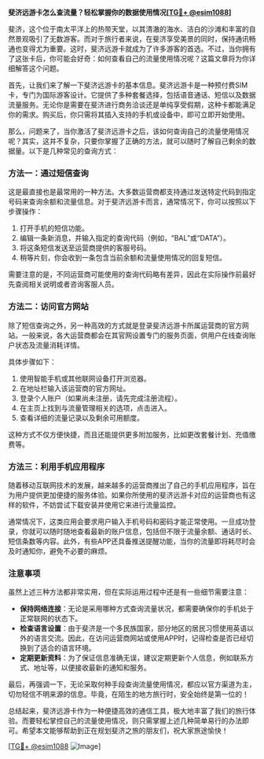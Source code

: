 **斐济远游卡怎么查流量？轻松掌握你的数据使用情况[[TG💪+ @esim1088](https://t.me/s/esim1088)]**

斐济，这个位于南太平洋上的热带天堂，以其清澈的海水、洁白的沙滩和丰富的自然景观吸引了无数游客。而对于旅行者来说，在斐济享受美景的同时，保持通讯畅通也变得尤为重要。这时，斐济远游卡就成为了许多游客的首选。不过，当你拥有了这张卡后，你可能会好奇：如何查看自己的流量使用情况呢？这篇文章将为你详细解答这个问题。

首先，让我们来了解一下斐济远游卡的基本信息。斐济远游卡是一种预付费SIM卡，专门为国际游客设计。它提供了多种套餐选择，包括语音通话、短信以及数据流量服务。无论你是需要在斐济进行商务洽谈还是单纯享受假期，这种卡都能满足你的需求。购买后，你只需将其插入支持的手机或设备中，即可立即开始使用。

那么，问题来了，当你激活了斐济远游卡之后，该如何查询自己的流量使用情况呢？其实，这并不复杂，只要你掌握了正确的方法，就可以随时了解自己剩余的数据量。以下是几种常见的查询方式：

### 方法一：通过短信查询

这是最直接也是最常用的一种方法。大多数运营商都支持通过发送特定代码到指定号码来查询余额和流量信息。对于斐济远游卡而言，通常情况下，你可以按照以下步骤操作：

1. 打开手机的短信功能。
2. 编辑一条新消息，并输入指定的查询代码（例如，“BAL”或“DATA”）。
3. 将这条短信发送至运营商提供的客服号码。
4. 稍等片刻，你会收到一条包含当前余额和流量使用情况的回复短信。

需要注意的是，不同运营商可能使用的查询代码略有差异，因此在实际操作前最好先查阅相关说明或者咨询客服人员。

### 方法二：访问官方网站

除了短信查询之外，另一种高效的方式就是登录斐济远游卡所属运营商的官方网站。一般来说，各大运营商都会在其官网设置专门的服务页面，供用户在线查询账户状态及流量消耗详情。

具体步骤如下：
1. 使用智能手机或其他联网设备打开浏览器。
2. 在地址栏输入该运营商的官方网址。
3. 登录个人账户（如果尚未注册，请先完成注册流程）。
4. 在主页上找到与流量管理相关的选项，点击进入。
5. 查看详细的流量记录以及剩余可用额度。

这种方式不仅方便快捷，而且还能提供更多附加服务，比如更改套餐计划、充值缴费等。

### 方法三：利用手机应用程序

随着移动互联网技术的发展，越来越多的运营商推出了自己的手机应用程序，旨在为用户提供更加便捷的服务体验。如果你所使用的斐济远游卡对应的运营商也有这样的软件，不妨尝试下载安装并使用它来进行流量监控。

通常情况下，这类应用会要求用户输入手机号码和密码才能正常使用。一旦成功登录，你就可以随时随地查看最新的账户信息，包括但不限于流量余额、通话时长、短信条数等内容。此外，有些APP还具备推送提醒功能，当你的流量即将耗尽时会及时通知你，避免不必要的麻烦。

### 注意事项

虽然上述三种方法都非常实用，但在实际运用过程中还是有一些细节需要注意：

- **保持网络连接**：无论是采用哪种方式查询流量状况，都需要确保你的手机处于正常联网的状态下。
- **检查语言设置**：由于斐济是一个多民族国家，部分地区的居民习惯使用英语以外的语言交流。因此，在访问运营商网站或使用APP时，记得检查是否已经切换到了适合的语言环境。
- **定期更新资料**：为了保证信息准确无误，建议定期更新个人信息，例如联系方式、地址等，以便接收最新的通知和服务。

最后，再强调一下，无论采取何种手段查询流量使用情况，都应以官方渠道为主，切勿轻信不明来源的信息。毕竟，在陌生的地方旅行时，安全始终是第一位的！

总结起来，斐济远游卡作为一种便捷高效的通信工具，极大地丰富了我们的旅行体验。而要轻松掌控自己的流量使用情况，则只需掌握上述几种简单易行的办法即可。希望本文能够帮助到正在规划斐济之旅的朋友们，祝大家旅途愉快！

[[TG💪+ @esim1088](https://t.me/s/esim1088) ![Image](https://i.postimg.cc/4NQfJmqS/Snipaste-2025-05-13-00-14-12.png)]